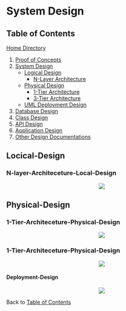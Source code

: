 # System Design

## Table of Contents
[Home Directory](https://github.com/mmitar/capstone)
1. [Proof of Concepts](https://github.com/mmitar/capstone/tree/master/_Proof%20of%20Concept)	
2. [System Design](https://github.com/mmitar/capstone/tree/master/_System%20Design)
	* [Logical Design](#logical-design)
		* [N-Layer Architecture](#N-Layer-Local-Design)
	* [Physical Design](#physical-design)
		* [1-Tier Architecture](#1-Tier-Architeceture-Physical-Design)
		* [3-Tier Architecture](#3-Tier-Architeceture-Physical-Design)
	* [UML Deployment Design](#Deployment-Design)
3. [Database Design](https://github.com/mmitar/capstone/tree/master/_Database%20Design)	
4. [Class Design](https://github.com/mmitar/capstone/tree/master/_Class%20Design)	
5. [API Design](https://github.com/mmitar/capstone/tree/master/_API%20Design)
6. [Application Design](https://github.com/mmitar/capstone/tree/master/_Application%20Design)
7. [Other Design Documentations](https://github.com/mmitar/capstone/tree/master/_Other)

## Locical-Design
### N-layer-Architeceture-Local-Design
<p align="center"><img src="https://github.com/mmitar/capstone/blob/master/_System%20Design/N-Layer%20Architecture.png"/></p>

## Physical-Design
### 1-Tier-Architeceture-Physical-Design
<p align="center"><img src="https://github.com/mmitar/capstone/blob/master/_System%20Design/N-Tier%201%20Architecture.png"/></p>

### 1-Tier-Architeceture-Physical-Design
<p align="center"><img src="https://github.com/mmitar/capstone/blob/master/_System%20Design/N-Tier%203%20Architecture.png"/></p>

#### Deployment-Design
<p align="center"><img src="https://github.com/mmitar/capstone/blob/master/_System%20Design/Deployment%20Diagram.png">


Back to [Table of Contents](#Table-of-Contents)
